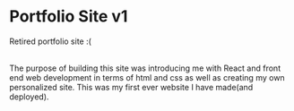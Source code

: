 # Portfolio Site v1

Retired portfolio site :(

<br/>
The purpose of building this site was introducing me with React and front end web development in terms of html and css as well as creating my own personalized site. This was my first ever website I have made(and deployed).
